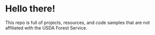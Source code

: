 # Hello there!

This repo is full of projects, resources, and code samples that are not affiliated with the USDA Forest Service.  
